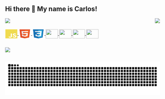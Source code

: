 ## Hi there 👋 My name is Carlos!

<div align="start">
  <a href="https://github.com/carlostkno">
  <img height="200em" src="https://github-readme-stats.vercel.app/api?username=carlostkno&show_icons=true&theme=highcontrast&include_all_commits=true&count_private=true"/>
  <img align="right" height="140"src="https://user-images.githubusercontent.com/86029609/135383490-d5b7d212-4998-42df-84b9-75159f965474.gif">
 </div>

  
  <div style="display: inline_block" align="start"><br>
  <img align="center" height="30" width="40" src="https://raw.githubusercontent.com/devicons/devicon/master/icons/javascript/javascript-plain.svg">
  <img align="center" height="30" width="40" src="https://raw.githubusercontent.com/devicons/devicon/master/icons/html5/html5-original.svg">
  <img align="center" height="30" width="40" src="https://raw.githubusercontent.com/devicons/devicon/master/icons/css3/css3-original.svg">
  <img align="center" height="30" width="40" src="https://cdn.jsdelivr.net/gh/devicons/devicon/icons/bootstrap/bootstrap-plain-wordmark.svg">
  <img align="center" height="30" width="40" src="https://cdn.jsdelivr.net/gh/devicons/devicon/icons/nodejs/nodejs-original.svg">
  <img align="center" height="30" width="40" src="https://cdn.jsdelivr.net/gh/devicons/devicon/icons/git/git-original.svg">
  <img align="center" height="30" width="40" src="https://cdn.jsdelivr.net/gh/devicons/devicon/icons/express/express-original.svg">
</div>
  
  ##
  
<div>
<a href="https://www.linkedin.com/in/carlos-takano/" target="_blank"><img src="https://img.shields.io/badge/-LinkedIn-%230077B5?style=for-the-badge&logo=linkedin&logoColor=white" target="_blank"></a> 
</div>
  
  ![Snake animation](https://github.com/carlostkno/carlostkno/blob/output/github-contribution-grid-snake.svg)
